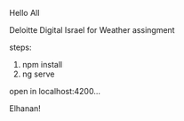 Hello All

Deloitte Digital Israel for Weather assingment 

steps: 
1. npm install
2. ng serve

open in localhost:4200...

Elhanan!